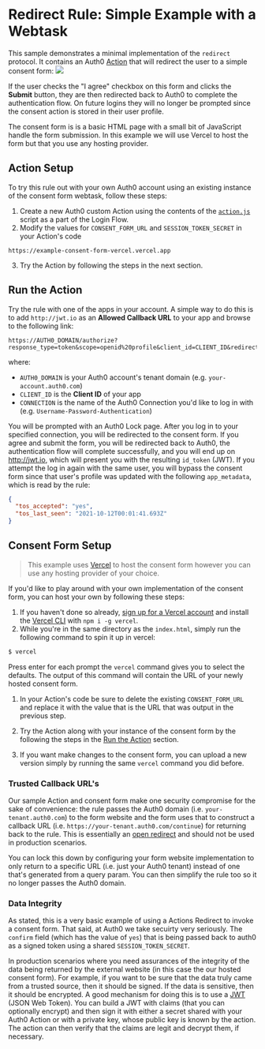 # Redirect Rule: Simple Example with a Webtask

This sample demonstrates a minimal implementation of the `redirect` protocol. It contains an Auth0 [Action](http://auth0.com/docs/actions) that will redirect the user to a simple consent form:
![](https://cloud.githubusercontent.com/assets/3535918/10492764/5eac3cd2-7273-11e5-9717-b1a8305fb4e6.png)

If the user checks the "I agree" checkbox on this form and clicks the **Submit** button, they are then redirected back to Auth0 to complete the authentication flow. On future logins they will no longer be prompted since the consent action is stored in their user profile.

The consent form is is a basic HTML page with a small bit of JavaScript handle the form submission. In this example we will use Vercel to host the form but that you use any hosting provider. 

## Action Setup

To try this rule out with your own Auth0 account using an existing instance of the consent form webtask, follow these steps:

1. Create a new Auth0 custom Action using the contents of the [`action.js`](action.js) script as a part of the Login Flow.
2. Modify the values for `CONSENT_FORM_URL` and `SESSION_TOKEN_SECRET` in your Action's code
```
https://example-consent-form-vercel.vercel.app
```

3. Try the Action by following the steps in the next section.

## Run the Action

Try the rule with one of the apps in your account. A simple way to do this is to add `http://jwt.io` as an **Allowed Callback URL** to your app and browse to the following link:  
```
https://AUTH0_DOMAIN/authorize?response_type=token&scope=openid%20profile&client_id=CLIENT_ID&redirect_uri=http://jwt.io&connection=CONNECTION
```

where:
* `AUTH0_DOMAIN` is your Auth0 account's tenant domain (e.g. `your-account.auth0.com`)
* `CLIENT_ID` is the **Client ID** of your app
* `CONNECTION` is the name of the Auth0 Connection you'd like to log in with (e.g. `Username-Password-Authentication`)

You will be prompted with an Auth0 Lock page. After you log in to your specified connection, you will be redirected to the consent form. If you agree and submit the form, you will be redirected back to Auth0, the authentication flow will complete successfully, and you will end up on http://jwt.io, which will present you with the resulting `id_token` (JWT). If you attempt the log in again with the same user, you will bypass the consent form since that user's profile was updated with the following `app_metadata`, which is read by the rule:

```json
{
  "tos_accepted": "yes",
  "tos_last_seen": "2021-10-12T00:01:41.693Z"
}
```

## Consent Form Setup

> This example uses [Vercel](https://vercel.com/) to host the consent form however you can use any hosting provider of your choice. 

If you'd like to play around with your own implementation of the consent form, you can host your own by following these steps:

1. If you haven't done so already, [sign up for a Vercel account](https://vercel.com/signup) and install the [Vercel CLI](https://github.com/vercel/vercel/tree/main/packages/cli) with `npm i -g vercel`. 
1. While you're in the same directory as the `index.html`, simply run the following command to spin it up in vercel:  
  ```bash
  $ vercel
  ```

Press enter for each prompt the `vercel` command gives you to select the defaults. The output of this command will contain the URL of your newly hosted consent form.

1. In your Action's code be sure to delete the existing `CONSENT_FORM_URL` and replace it with the value that is the URL that was output in the previous step.

1. Try the Action along with your instance of the consent form by the following the steps in the [Run the Action](#run-the-action) section.

1. If you want make changes to the consent form, you can upload a new version simply by running the same `vercel` command you did before.

### Trusted Callback URL's

Our sample Action and consent form make one security compromise for the sake of convenience: the rule passes the Auth0 domain (i.e. `your-tenant.auth0.com`) to the form website and the form uses that to construct a callback URL (i.e. `https://your-tenant.auth0.com/continue`) for returning back to the rule. This is essentially an [open redirect](https://www.owasp.org/index.php/Unvalidated_Redirects_and_Forwards_Cheat_Sheet) and should not be used in production scenarios.

You can lock this down by configuring your form website implementation to only return to a specific URL (i.e. just your Auth0 tenant) instead of one that's generated from a query param. You can then simplify the rule too so it no longer passes the Auth0 domain.

### Data Integrity

As stated, this is a very basic example of using a Actions Redirect to invoke a consent form. That said, at Auth0 we take secuirty very seriously. The `confirm` field (which has the value of `yes`) that is being passed back to auth0 as a signed token using a shared `SESSION_TOKEN_SECRET`.

In production scenarios where you need assurances of the integrity of the data being returned by the external website (in this case the our hosted consent form). For example, if you want to be sure that the data truly came from a trusted source, then it should be signed. If the data is sensitive, then it should be encrypted. A good mechanism for doing this is to use a [JWT](http://jwt.io/) (JSON Web Token). You can build a JWT with claims (that you can optionally encrypt) and then sign it with either a secret shared with your Auth0 Action or with a private key, whose public key is known by the action. The action can then verify that the claims are legit and decrypt them, if necessary.
